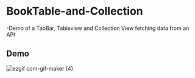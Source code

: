 # BookTable-and-Collection
-Demo of a TabBar, Tableview and Collection View fetching data from an API




## Demo
![ezgif com-gif-maker (4)](https://user-images.githubusercontent.com/38227064/95607781-3b9d4980-0a2a-11eb-94a0-892c79c02430.gif)

